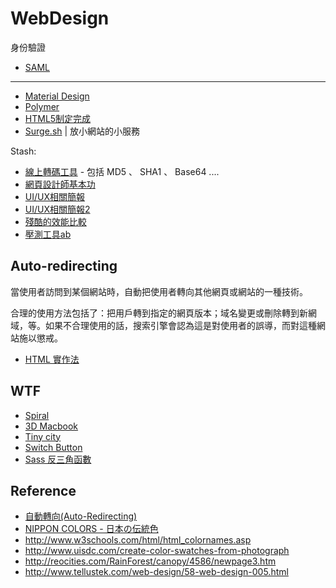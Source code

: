 WebDesign
=========

身份驗證

* [SAML](saml.md)

---

* [Material Design](http://www.google.com/design/spec/material-design/introduction.html)
* [Polymer](https://www.polymer-project.org/)
* [HTML5制定完成](http://www.ithome.com.tw/news/91947)
* [Surge.sh](https://surge.sh/) | 放小網站的小服務

Stash:

* [線上轉碼工具](http://www.cafewebmaster.com/online_tools/) - 包括 MD5 、 SHA1 、 Base64 ....
* [網頁設計師基本功](http://blog.akanelee.me/posts/197929-web-design-basics)
* [UI/UX相關簡報](http://www.slideshare.net/search?q=%E4%BD%BF%E7%94%A8%E8%80%85)
* [UI/UX相關簡報2](http://www.slideshare.net/search?q=UI/UX)
* [殘酷的效能比較](http://www.techempower.com/benchmarks/)
* [壓測工具ab](http://www.ha97.com/4617.html)

Auto-redirecting
----------------

當使用者訪問到某個網站時，自動把使用者轉向其他網頁或網站的一種技術。

合理的使用方法包括了：把用戶轉到指定的網頁版本；域名變更或刪除轉到新網域，等。如果不合理使用的話，搜索引擎會認為這是對使用者的誤導，而對這種網站施以懲戒。

* [HTML 實作法](PDL:HTML:meta#refresh)

WTF
---

* [Spiral](http://codepen.io/Francext/full/ogAqH)
* [3D Macbook](http://codepen.io/neoberg/full/istyp)
* [Tiny city](http://codepen.io/stepan/full/dfjDL)
* [Switch Button](http://codepen.io/maturo/full/lqnDF)
* [Sass 反三角函數](http://www.w3cplus.com/preprocessor/advanced/inverse-trigonometric-functions-with-sass.html)

Reference
---------

* [自動轉向(Auto-Redirecting)](http://blog.xuite.net/shuanyu/yuOO/5650196)
* [NIPPON COLORS - 日本の伝統色](http://nipponcolors.com/)
* http://www.w3schools.com/html/html_colornames.asp
* http://www.uisdc.com/create-color-swatches-from-photograph
* http://reocities.com/RainForest/canopy/4586/newpage3.htm
* http://www.tellustek.com/web-design/58-web-design-005.html
